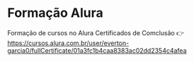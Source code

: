 # Formação Alura
Formação de cursos no Alura
Certificados de Comclusão :point_right: https://cursos.alura.com.br/user/everton-garcia0/fullCertificate/01a3fc1b4caa8383ac02dd2354c4afea
